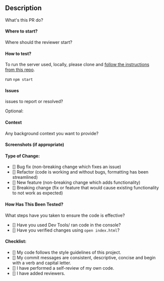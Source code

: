 ## Description 
What's this PR do? 

#### Where to start?
Where should the reviewer start?

#### How to test?
To run the server used, locally, please clone and [follow the instructions from this repo](#https://github.com/turingschool-examples/overlook-api).

run `npm start`

#### Issues
issues to report or resolved?

Optional: 
#### Context
Any background context you want to provide?

#### Screenshots (if appropriate)

#### Type of Change:

- [] Bug fix (non-breaking change which fixes an issue)
- [] Refactor (code is working and without bugs, formatting has been streamlined)
- [] New feature (non-breaking change which adds functionality)
- [] Breaking change (fix or feature that would cause existing functionality to not work as expected)

#### How Has This Been Tested?

What steps have you taken to ensure the code is effective?
- [] Have you used Dev Tools/ ran code in the console?
- [] Have you verified changes using `open index.html`?

#### Checklist:

- [] My code follows the style guidelines of this project.
- [] My commit messages are consistent, descriptive, concise and begin with a verb and capital letter.
- [] I have performed a self-review of my own code.
- [] I have added reviewers.